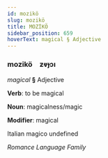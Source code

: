 ```yaml
---
id: mozikö
slug: mozikö
title: MOZİKÖ
sidebar_position: 659
hoverText: magical § Adjective
---
```


### mozikö&emsp;<span kind="abugida">ƶⱴɟɔı</span>

*magical* **§** Adjective

**Verb**: to be magical

**Noun**: magicalness/magic

**Modifier**: magical

Italian magico undefined

*Romance Language Family*